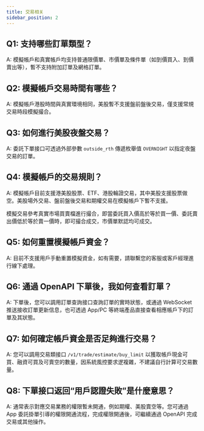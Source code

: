 ```yaml
---
title: 交易相关
sidebar_position: 2
---
```


## Q1: 支持哪些訂單類型？

A: 模擬帳戶和真實帳戶均支持普通限價單、市價單及條件單（如到價買入、到價賣出等），暫不支持附加訂單及網格訂單。

## Q2: 模擬帳戶交易時間有哪些？

A: 模擬帳戶港股時間與真實環境相同，美股暫不支援盤前盤後交易，僅支援常規交易時段模擬撮合。

## Q3: 如何進行美股夜盤交易？

A: 委託下單接口可透過外部參數 `outside_rth` 傳遞枚舉值 `OVERNIGHT` 以指定夜盤交易的訂單。

## Q4: 模擬帳戶的交易規則？

A: 模擬帳戶目前支援港美股股票、ETF、港股輪證交易，其中美股支援股票做空。美股場外交易、盤前盤後交易和期權交易在模擬帳戶下暫不支援。

模擬交易參考真實市場買賣檔進行撮合，即當委託買入價高於等於買一價、委託賣出價低於等於賣一價時，即可撮合成交，市價單默認均可成交。

## Q5: 如何重置模擬帳戶資金？

A: 目前不支援用戶手動重置模擬資金，如有需要，請聯繫您的客服或客戶經理進行線下處理。

## Q6: 通過 OpenAPI 下單後，我如何查看訂單？

A: 下單後，您可以調用訂單查詢接口查詢訂單的實時狀態，或通過 WebSocket 推送接收訂單更新信息，也可透過 App/PC 等終端產品直接查看相應帳戶下的訂單及其狀態。

## Q7: 如何確定帳戶資金是否足夠進行交易？

A: 您可以調用交易類接口 `/v1/trade/estimate/buy_limit` 以獲取帳戶現金可買、融資可買及可賣空的數量，因系統風控要求逻複雜，不建議自行計算可交易數量。

## Q8: 下單接口返回“用戶認證失敗”是什麼意思？

A: 通常表示對應交易業務的權限暫未開通，例如期權、美股賣空等。您可通過 App 委託掛單引導的權限開通流程，完成權限開通後，可繼續通過 OpenAPI 完成交易或其他操作。

